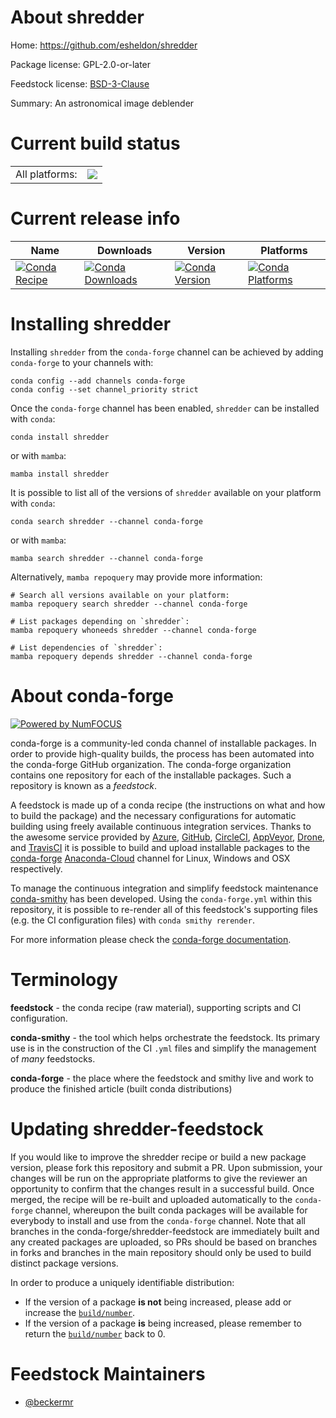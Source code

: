 About shredder
==============

Home: https://github.com/esheldon/shredder

Package license: GPL-2.0-or-later

Feedstock license: [BSD-3-Clause](https://github.com/conda-forge/shredder-feedstock/blob/main/LICENSE.txt)

Summary: An astronomical image deblender

Current build status
====================


<table><tr><td>All platforms:</td>
    <td>
      <a href="https://dev.azure.com/conda-forge/feedstock-builds/_build/latest?definitionId=17690&branchName=main">
        <img src="https://dev.azure.com/conda-forge/feedstock-builds/_apis/build/status/shredder-feedstock?branchName=main">
      </a>
    </td>
  </tr>
</table>

Current release info
====================

| Name | Downloads | Version | Platforms |
| --- | --- | --- | --- |
| [![Conda Recipe](https://img.shields.io/badge/recipe-shredder-green.svg)](https://anaconda.org/conda-forge/shredder) | [![Conda Downloads](https://img.shields.io/conda/dn/conda-forge/shredder.svg)](https://anaconda.org/conda-forge/shredder) | [![Conda Version](https://img.shields.io/conda/vn/conda-forge/shredder.svg)](https://anaconda.org/conda-forge/shredder) | [![Conda Platforms](https://img.shields.io/conda/pn/conda-forge/shredder.svg)](https://anaconda.org/conda-forge/shredder) |

Installing shredder
===================

Installing `shredder` from the `conda-forge` channel can be achieved by adding `conda-forge` to your channels with:

```
conda config --add channels conda-forge
conda config --set channel_priority strict
```

Once the `conda-forge` channel has been enabled, `shredder` can be installed with `conda`:

```
conda install shredder
```

or with `mamba`:

```
mamba install shredder
```

It is possible to list all of the versions of `shredder` available on your platform with `conda`:

```
conda search shredder --channel conda-forge
```

or with `mamba`:

```
mamba search shredder --channel conda-forge
```

Alternatively, `mamba repoquery` may provide more information:

```
# Search all versions available on your platform:
mamba repoquery search shredder --channel conda-forge

# List packages depending on `shredder`:
mamba repoquery whoneeds shredder --channel conda-forge

# List dependencies of `shredder`:
mamba repoquery depends shredder --channel conda-forge
```


About conda-forge
=================

[![Powered by
NumFOCUS](https://img.shields.io/badge/powered%20by-NumFOCUS-orange.svg?style=flat&colorA=E1523D&colorB=007D8A)](https://numfocus.org)

conda-forge is a community-led conda channel of installable packages.
In order to provide high-quality builds, the process has been automated into the
conda-forge GitHub organization. The conda-forge organization contains one repository
for each of the installable packages. Such a repository is known as a *feedstock*.

A feedstock is made up of a conda recipe (the instructions on what and how to build
the package) and the necessary configurations for automatic building using freely
available continuous integration services. Thanks to the awesome service provided by
[Azure](https://azure.microsoft.com/en-us/services/devops/), [GitHub](https://github.com/),
[CircleCI](https://circleci.com/), [AppVeyor](https://www.appveyor.com/),
[Drone](https://cloud.drone.io/welcome), and [TravisCI](https://travis-ci.com/)
it is possible to build and upload installable packages to the
[conda-forge](https://anaconda.org/conda-forge) [Anaconda-Cloud](https://anaconda.org/)
channel for Linux, Windows and OSX respectively.

To manage the continuous integration and simplify feedstock maintenance
[conda-smithy](https://github.com/conda-forge/conda-smithy) has been developed.
Using the ``conda-forge.yml`` within this repository, it is possible to re-render all of
this feedstock's supporting files (e.g. the CI configuration files) with ``conda smithy rerender``.

For more information please check the [conda-forge documentation](https://conda-forge.org/docs/).

Terminology
===========

**feedstock** - the conda recipe (raw material), supporting scripts and CI configuration.

**conda-smithy** - the tool which helps orchestrate the feedstock.
                   Its primary use is in the construction of the CI ``.yml`` files
                   and simplify the management of *many* feedstocks.

**conda-forge** - the place where the feedstock and smithy live and work to
                  produce the finished article (built conda distributions)


Updating shredder-feedstock
===========================

If you would like to improve the shredder recipe or build a new
package version, please fork this repository and submit a PR. Upon submission,
your changes will be run on the appropriate platforms to give the reviewer an
opportunity to confirm that the changes result in a successful build. Once
merged, the recipe will be re-built and uploaded automatically to the
`conda-forge` channel, whereupon the built conda packages will be available for
everybody to install and use from the `conda-forge` channel.
Note that all branches in the conda-forge/shredder-feedstock are
immediately built and any created packages are uploaded, so PRs should be based
on branches in forks and branches in the main repository should only be used to
build distinct package versions.

In order to produce a uniquely identifiable distribution:
 * If the version of a package **is not** being increased, please add or increase
   the [``build/number``](https://docs.conda.io/projects/conda-build/en/latest/resources/define-metadata.html#build-number-and-string).
 * If the version of a package **is** being increased, please remember to return
   the [``build/number``](https://docs.conda.io/projects/conda-build/en/latest/resources/define-metadata.html#build-number-and-string)
   back to 0.

Feedstock Maintainers
=====================

* [@beckermr](https://github.com/beckermr/)


<!-- dummy commit to enable rerendering -->

